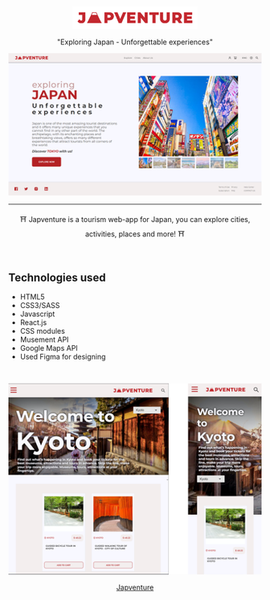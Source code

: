 <p align="center">
  <img src="./public/JAPVENTURE.png" alt="japventure" width=250/>
</p>
<p align="center">"Exploring Japan - Unforgettable experiences"</p>
<p align="center">
<img src="./public/home.png" alt="japventure" width=auto/>
</p>
<hr>
<p align="center"> ⛩️ Japventure is a tourism web-app for Japan, you can explore cities, activities, places and more! ⛩️ </p>
<br>
<h2> Technologies used </h2>
<ul>
<li>HTML5</li>
<li>CSS3/SASS</li>
<li>Javascript</li>
<li>React.js</li>
<li>CSS modules</li>
<li>Musement API</li>
<li>Google Maps API</li>
<li>Used Figma for designing</li>
</ul>
<br>
<p align="center">
<img src="./public/cities_s_m.png" alt="japventure" width=auto/>
</p>
<p align="center"> <a href="https://project-south.vercel.app/">Japventure</a> </p>
